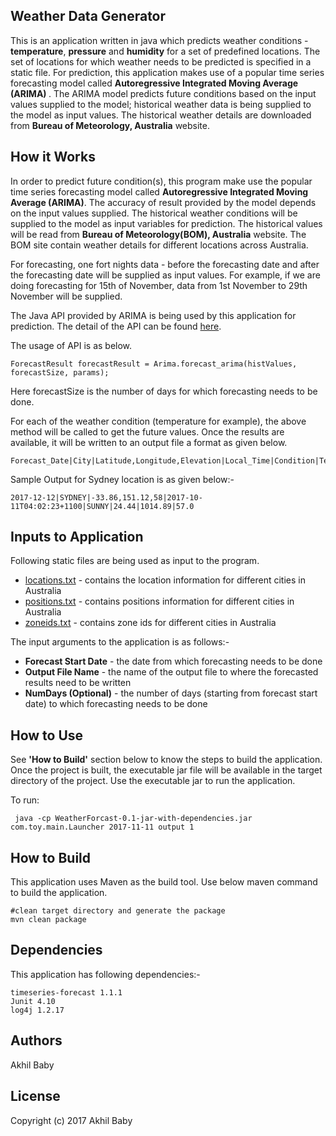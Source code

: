 ## Weather Data Generator
  This is an application written in java which predicts weather conditions - <b>temperature</b>, <b>pressure</b> and <b>humidity</b> for a set of predefined locations. The set of locations for which weather needs to be predicted is specified in a static file. For prediction, this application makes use of a popular time series forecasting model called <b>Autoregressive Integrated Moving Average (ARIMA) </b>. The ARIMA model predicts future conditions based on the input values supplied to the model; historical weather data is being supplied to the model as input values. The historical weather details are downloaded from <b>Bureau of Meteorology, Australia</b> website. 
  
## How it Works
  In order to predict future condition(s), this program make use the popular time series forecasting model called <b>Autoregressive Integrated Moving Average (ARIMA)</b>. The accuracy of result provided by the model depends on the input values supplied. The historical weather conditions will be supplied to the model as input variables for prediction. The historical values will be read from <b> Bureau of Meteorology(BOM), Australia</b> website. The BOM site contain weather details for different locations across Australia.
  
  For forecasting, one fort nights data - before the forecasting date and after the forecasting date will be supplied as input values. For example, if we are doing forecasting for 15th of November, data from 1st November to 29th November will be supplied.  
  
  The Java API provided by ARIMA is being used by this application for prediction. The detail of the API can be found [here](https://github.com/Workday/timeseries-forecast). 
  
  The usage of API is as below. 
  ```
  ForecastResult forecastResult = Arima.forecast_arima(histValues, forecastSize, params);
  ```
  Here forecastSize is the number of days for which forecasting needs to be done. 
   
  
  For each of the weather condition (temperature for example), the above method will be called to get the future values. Once the results are available, it will be written to an output file a format as given below. 
  
  ```
  Forecast_Date|City|Latitude,Longitude,Elevation|Local_Time|Condition|Temperature|Pressure|Relative_Humidity
  
  ```
  
  Sample Output for Sydney location is as given below:-
  
  ```
  2017-12-12|SYDNEY|-33.86,151.12,58|2017-10-11T04:02:23+1100|SUNNY|24.44|1014.89|57.0
  ```
  
## Inputs to Application
  Following static files are being used as input to the program.
  - [locations.txt](https://github.com/AkhilBaby123/WeatherDataGenerator/tree/develop/src/main/resources/locations.txt) - contains the location information for different cities in Australia
  - [positions.txt](https://github.com/AkhilBaby123/WeatherDataGenerator/tree/develop/src/main/resources/positions.txt) - contains positions information for different cities in Australia
  - [zoneids.txt](https://github.com/AkhilBaby123/WeatherDataGenerator/tree/develop/src/main/resources/zoneids.txt) - contains zone ids for different cities in Australia
  
  The input arguments to the application is as follows:- 
  
  - <b>Forecast Start Date</b> - the date from which forecasting needs to be done
  - <b>Output File Name</b> - the name of the output file to where the forecasted results need to be written
  - <b>NumDays (Optional)</b> - the number of days (starting from forecast start date) to which forecasting needs to be done

## How to Use
   See <b>'How to Build'</b> section below to know the steps to build the application. Once the project is built, the executable jar file will be available in the target directory of the project. Use the executable jar to run the application.
   
   To run:
   ```
    java -cp WeatherForcast-0.1-jar-with-dependencies.jar com.toy.main.Launcher 2017-11-11 output 1
   ```
   
## How to Build
  This application uses Maven as the build tool. Use below maven command to build the application.
  ```
  #clean target directory and generate the package 
  mvn clean package
  ```

## Dependencies
  This application has following dependencies:-
  
    timeseries-forecast 1.1.1
    Junit 4.10
    log4j 1.2.17
 
## Authors
   Akhil Baby
     
## License
   Copyright (c) 2017 Akhil Baby




  

  
